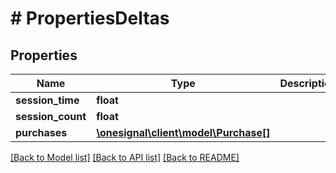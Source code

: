 # # PropertiesDeltas

## Properties

Name | Type | Description | Notes
------------ | ------------- | ------------- | -------------
**session_time** | **float** |  | [optional]
**session_count** | **float** |  | [optional]
**purchases** | [**\onesignal\client\model\Purchase[]**](Purchase.md) |  | [optional]

[[Back to Model list]](../../README.md#models) [[Back to API list]](../../README.md#endpoints) [[Back to README]](../../README.md)
